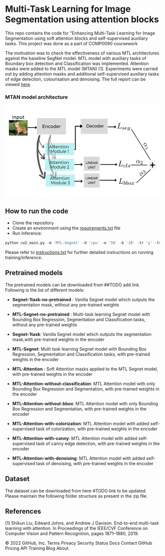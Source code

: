 # Multi-Task Learning for Image Segmentation using attention blocks

This repo contains the code for "Enhancing Multi-Task Learning for Image Segmentation using soft attention blocks and self-supervised auxiliary tasks. This project was done as a part of COMP0090 coursework <br>

The motivation was to check the effectiveness of various MTL architectures against the baseline SegNet model. MTL model with auxiliary tasks of Boundary box detection and Classification was implemented. Attention masks were added to the MTL model (MTAN) [1]. Experiments were carried out by adding attention masks and additional self-supervised auxiliary tasks of edge detection, colourisation and denoising. The full report can be viewed [here](https://github.com/SulakshanaChakraborty/Multi-Task-Learning/blob/main/MTL-Report.pdf).

### MTAN model architecture
<p>
<img src="MTAN.jpeg" alt="drawing" width="600" height = "300"/>
</p>

## How to run the code

* Clone the repository
* Create an environment using the [requirements.txt](https://github.com/SulakshanaChakraborty/Multi-Task-Learning/blob/main/requirements.txt) file
* Run Inference:

```python 
python cw2_main.py -m 'MTL-Segnet' -d 'cpu' -e '50' -b '10' -tr 'y' -ts 'n'
```
Please refer to [instructions.txt](https://github.com/SulakshanaChakraborty/Multi-Task-Learning/blob/main/Instructions.txt) for further detailed instructions on running training/inference.

## Pretrained models

The pretrained models can be downloaded from ##TODO add link. Following is the list of different models:

* **Segnet-1task-no-pretrained** : Vanilla Segnet model which outputs the segmentation mask, without any pre-trained weights

* **MTL-Segnet-no-pretrained** : Multi-task learning Segnet model with Bounding Box Regression, Segmentation and Classification tasks, without any pre-trained weights

* **Segnet-1task**: Vanilla Segnet model which outputs the segmentation mask,with pre-trained weights in the encoder

* **MTL-Segnet**: Multi task learning Segnet model with Bounding Box Regression, Segmentation and Classification tasks, with pre-trained weights in the encoder

* **MTL-Attention** : Soft Attention masks applied to the MTL Segnet model, with pre-trained weights in the encoder

* **MTL-Attention-without-classification**: MTL Attention model with only Bounding Box Regression and Segmentation, with pre-trained weights in the encoder

* **MTL-Attention-without-bbox**: MTL Attention model with only Bounding Box Regression and Segmentation, with pre-trained weights in the encoder

* **MTL-Attention-with-colorization**: MTL Attention model with added self-supervised task of colorization, with pre-trained weights in the encoder

* **MTL-Attention-with-canny**: MTL Attention model with added self-supervised task of canny edge detection, with pre-trained weights in the encoder

* **MTL-Attention-with-denoising**: MTL Attention model with added self-supervised task of denoising, with pre-trained weights in the encoder

## Dataset
The dataset can be downloaded from here #TODO link to be updated. Please maintain the following folder structure as present in the zip file.

## References
[1] Shikun Liu, Edward Johns, and Andrew J Davison. End-to-end multi-task learning with attention. In Proceedings of the IEEE/CVF Conference on Computer Vision
and Pattern Recognition, pages 1871–1880, 2019.

© 2022 GitHub, Inc.
Terms
Privacy
Security
Status
Docs
Contact GitHub
Pricing
API
Training
Blog
About

